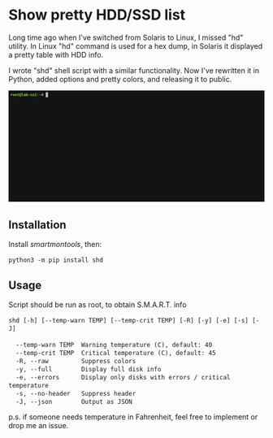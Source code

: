 # Show pretty HDD/SSD list

Long time ago when I've switched from Solaris to Linux, I missed "hd" utility.
In Linux "hd" command is used for a hex dump, in Solaris it displayed a pretty
table with HDD info.

I wrote "shd" shell script with a similar functionality. Now I've rewritten it
in Python, added options and pretty colors, and releasing it to public.

![](demo.gif)

## Installation

Install *smartmontools*, then:

```
python3 -m pip install shd
```

## Usage

Script should be run as root, to obtain S.M.A.R.T. info

```
shd [-h] [--temp-warn TEMP] [--temp-crit TEMP] [-R] [-y] [-e] [-s] [-J]

  --temp-warn TEMP  Warning temperature (C), default: 40
  --temp-crit TEMP  Critical temperature (C), default: 45
  -R, --raw         Suppress colors
  -y, --full        Display full disk info
  -e, --errors      Display only disks with errors / critical temperature
  -s, --no-header   Suppress header
  -J, --json        Output as JSON
```

p.s. if someone needs temperature in Fahrenheit, feel free to implement or drop
me an issue.
